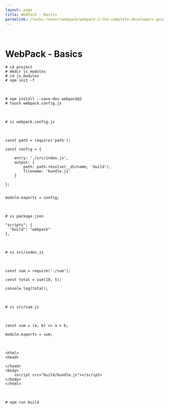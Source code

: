```yaml
---
layout: page
title: WebPack - Basics
permalink: /tasks-runner/webpack/webpack-2-the-complete-developers-guide/basics/
---
```


<br/>


# WebPack - Basics


    # cd project
    # mkdir js_modules
    # cd js_modules
    # npm init -f

<br/>

    # npm install --save-dev webpack@2
    # touch webpack.config.js

<br/>

    # vi webpack.config.js

<br/>

    const path = require('path');

    const config = {

        entry: './src/index.js',
        output: {
            path: path.resolve(__dirname, 'build'),
            filename: 'bundle.js'
        }

    };


    module.exports = config;


<br/>

    # vi package.json

    "scripts": {
      "build": "webpack"
    },


<br/>

    # vi src/index.js

<br/>

    const sum = require('./sum');

    const total = sum(10, 5);

    console.log(total);


<br/>

    # vi src/sum.js

<br/>

    const sum = (a, b) => a + b;

    module.exports = sum;

<br/>

    <html>
    <head>

    </head>
    <body>
        <script src="build/bundle.js"></script>
    </body>
    </html>


<br/>

    # npm run build
